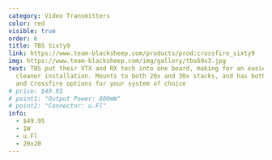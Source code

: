 ```yaml
---
category: Video Transmitters
color: red
visible: true
order: 6
title: TBS Sixty9
link: https://www.team-blacksheep.com/products/prod:crossfire_sixty9
img: https://www.team-blacksheep.com/img/gallery/tbs69x3.jpg
text: TBS put their VTX and RX tech into one board, making for an easier and
  cleaner installation. Mounts to both 20x and 30x stacks, and has both Tracer
  and Crossfire options for your system of choice
# price: $49.95
# point1: "Output Power: 800mW"
# point2: "Connector: u.Fl"
info:
  - $49.95
  - 1W
  - u.Fl
  - 20x20
---
```

